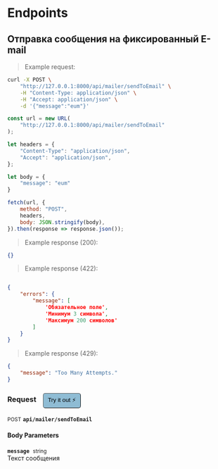 # Endpoints


## Отправка сообщения на фиксированный E-mail




> Example request:

```bash
curl -X POST \
    "http://127.0.0.1:8000/api/mailer/sendToEmail" \
    -H "Content-Type: application/json" \
    -H "Accept: application/json" \
    -d '{"message":"eum"}'

```

```javascript
const url = new URL(
    "http://127.0.0.1:8000/api/mailer/sendToEmail"
);

let headers = {
    "Content-Type": "application/json",
    "Accept": "application/json",
};

let body = {
    "message": "eum"
}

fetch(url, {
    method: "POST",
    headers,
    body: JSON.stringify(body),
}).then(response => response.json());
```


> Example response (200):

```json
{}
```
> Example response (422):

```json

{
	"errors": {
		"message": [
			'Обязательное поле',
			'Минимум 3 символа',
			'Максимум 200 символов'
		]
	}
}
```
> Example response (429):

```json
{
    "message": "Too Many Attempts."
}
```
<div id="execution-results-POSTapi-mailer-sendToEmail" hidden>
    <blockquote>Received response<span id="execution-response-status-POSTapi-mailer-sendToEmail"></span>:</blockquote>
    <pre class="json"><code id="execution-response-content-POSTapi-mailer-sendToEmail"></code></pre>
</div>
<div id="execution-error-POSTapi-mailer-sendToEmail" hidden>
    <blockquote>Request failed with error:</blockquote>
    <pre><code id="execution-error-message-POSTapi-mailer-sendToEmail"></code></pre>
</div>
<form id="form-POSTapi-mailer-sendToEmail" data-method="POST" data-path="api/mailer/sendToEmail" data-authed="0" data-hasfiles="0" data-headers='{"Content-Type":"application\/json","Accept":"application\/json"}' onsubmit="event.preventDefault(); executeTryOut('POSTapi-mailer-sendToEmail', this);">
<h3>
    Request&nbsp;&nbsp;&nbsp;
        <button type="button" style="background-color: #8fbcd4; padding: 5px 10px; border-radius: 5px; border-width: thin;" id="btn-tryout-POSTapi-mailer-sendToEmail" onclick="tryItOut('POSTapi-mailer-sendToEmail');">Try it out ⚡</button>
    <button type="button" style="background-color: #c97a7e; padding: 5px 10px; border-radius: 5px; border-width: thin;" id="btn-canceltryout-POSTapi-mailer-sendToEmail" onclick="cancelTryOut('POSTapi-mailer-sendToEmail');" hidden>Cancel</button>&nbsp;&nbsp;
    <button type="submit" style="background-color: #6ac174; padding: 5px 10px; border-radius: 5px; border-width: thin;" id="btn-executetryout-POSTapi-mailer-sendToEmail" hidden>Send Request 💥</button>
    </h3>
<p>
<small class="badge badge-black">POST</small>
 <b><code>api/mailer/sendToEmail</code></b>
</p>
<h4 class="fancy-heading-panel"><b>Body Parameters</b></h4>
<p>
<b><code>message</code></b>&nbsp;&nbsp;<small>string</small>  &nbsp;
<input type="text" name="message" data-endpoint="POSTapi-mailer-sendToEmail" data-component="body" required  hidden>
<br>
Текст сообщения</p>

</form>



